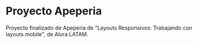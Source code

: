 # Proyecto Apeperia

Proyecto finalizado de Apeperia de "Layouts Responsivos: Trabajando con layouts mobile", de Alura LATAM.

<!-- ![Logo](https://dev-to-uploads.s3.amazonaws.com/uploads/articles/th5xamgrr6se0x5ro4g6.png) -->
